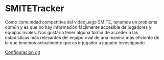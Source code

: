 # SMITETracker

Como comunidad competitiva del videojuego SMITE, tenemos un problema común y es que no hay información fácilmente accesible de jugadores y equipos rivales. Nos gustaría tener alguna forma de acceder a las estadísticas más relevantes del equipo rival de una manera más eficiente de la que tenemos actualmente que es ir jugador a jugador investigando.

<a href="gitconfiguration.png">Configuracion git</a>


